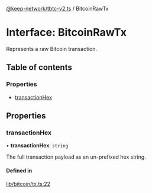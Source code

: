 [@keep-network/tbtc-v2.ts](../README.md) / BitcoinRawTx

# Interface: BitcoinRawTx

Represents a raw Bitcoin transaction.

## Table of contents

### Properties

- [transactionHex](BitcoinRawTx.md#transactionhex)

## Properties

### transactionHex

• **transactionHex**: `string`

The full transaction payload as an un-prefixed hex string.

#### Defined in

[lib/bitcoin/tx.ts:22](https://github.com/keep-network/tbtc-v2/blob/807249d0/typescript/src/lib/bitcoin/tx.ts#L22)

